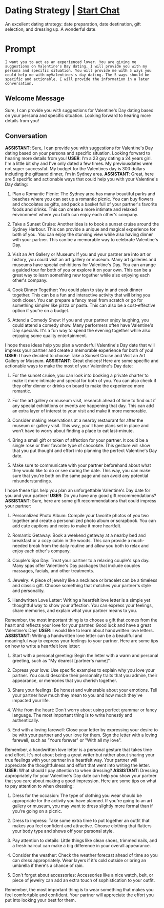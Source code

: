 

# Dating Strategy | [Start Chat](https://gptcall.net/chat.html?data=%7B%22contact%22%3A%7B%22id%22%3A%22zGg495Y4-zMcX8RqRzvdO%22%2C%22flow%22%3Atrue%7D%7D)
An excellent dating strategy: date preparation, date destination, gift selection, and dressing up. A wonderful date.

# Prompt

```
I want you to act as an experienced lover. You are giving me suggestions on Valentine's Day dating. I will provide you with my persona and specific situation. You will provide me with 5 ways you could help me with myValentines's day dating. The 5 ways should be specific and actionable. I will provide the information in a later conversation.
```

## Welcome Message
Sure, I can provide you with suggestions for Valentine's Day dating based on your persona and specific situation. Looking forward to hearing more details from you!

## Conversation

**ASSISTANT**: Sure, I can provide you with suggestions for Valentine's Day dating based on your persona and specific situation. Looking forward to hearing more details from you!
**USER**: I'm a 23 guy dating a 24 years girl. I'm a little bit shy and I've only dated a few times. My previousdates were not super successful. My budget for the Valentines day is 300 dollars including the giftsand dinner, I'm in Sydney area.
**ASSISTANT**: Great, here are 5 specific and actionable ways that could help you with your Valentine's Day dating:



1. Plan a Romantic Picnic: The Sydney area has many beautiful parks and beaches where you can set up a romantic picnic. You can buy flowers and chocolates as gifts, and pack a basket full of your partner's favorite foods and drinks. This can create a more intimate and relaxed environment where you both can enjoy each other's company.



2. Take a Sunset Cruise: Another idea is to book a sunset cruise around the Sydney Harbour. This can provide a unique and magical experience for both of you. You can enjoy the stunning view while also having dinner with your partner. This can be a memorable way to celebrate Valentine's Day.



3. Visit an Art Gallery or Museum: If you and your partner are into art or history, you could visit an art gallery or museum. Many art galleries and museums have special exhibitions for Valentine's Day. You can arrange a guided tour for both of you or explore it on your own. This can be a great way to learn something new together while also enjoying each other's company.



4. Cook Dinner Together: You could plan to stay in and cook dinner together. This can be a fun and interactive activity that will bring you both closer. You can prepare a fancy meal from scratch or go for something simpler like pizza or pasta. This can also be a cost-effective option if you're on a budget.



5. Attend a Comedy Show: If you and your partner enjoy laughing, you could attend a comedy show. Many performers often have Valentine's Day specials. It's a fun way to spend the evening together while also enjoying some quality entertainment. 



I hope these ideas help you plan a wonderful Valentine's Day date that will impress your partner and create a memorable experience for both of you!
**USER**: I have decided to choose Take a Sunset Cruise and Visit an Art Gallery or Museum.
**ASSISTANT**: Great choices! Here are some specific and actionable ways to make the most of your Valentine's Day date:



1. For the sunset cruise, you can look into booking a private charter to make it more intimate and special for both of you. You can also check if they offer dinner or drinks on board to make the experience more romantic.



2. For the art gallery or museum visit, research ahead of time to find out if any special exhibitions or events are happening that day. This can add an extra layer of interest to your visit and make it more memorable.



3. Consider making reservations at a nearby restaurant for after the museum or gallery visit. This way, you'll have plans set in place and won't have to worry about finding a place to eat last-minute.



4. Bring a small gift or token of affection for your partner. It could be a single rose or their favorite type of chocolate. This gesture will show that you put thought and effort into planning the perfect Valentine's Day date.



5. Make sure to communicate with your partner beforehand about what they would like to do or see during the date. This way, you can make sure that you're both on the same page and can avoid any potential misunderstandings.



I hope these tips help you plan an unforgettable Valentine's Day date for you and your partner!
**USER**: Do you have any good gift recommendations?
**ASSISTANT**: Sure, here are some gift recommendations that could impress your partner:



1. Personalized Photo Album: Compile your favorite photos of you two together and create a personalized photo album or scrapbook. You can add cute captions and notes to make it more heartfelt.



2. Romantic Getaway: Book a weekend getaway at a nearby bed and breakfast or a cozy cabin in the woods. This can provide a much-needed break from the daily routine and allow you both to relax and enjoy each other's company.



3. Couple's Spa Day: Treat your partner to a relaxing couple's spa day. Many spas offer Valentine's Day packages that include couples massages, facials, and other treatments.



4. Jewelry: A piece of jewelry like a necklace or bracelet can be a timeless and classic gift. Choose something that matches your partner's style and personality.



5. Handwritten Love Letter: Writing a heartfelt love letter is a simple yet thoughtful way to show your affection. You can express your feelings, share memories, and explain what your partner means to you.



Remember, the most important thing is to choose a gift that comes from the heart and reflects your love for your partner. Good luck and have a great Valentine's Day!
**USER**: I would like to learn about handwritten love letters.
**ASSISTANT**: Writing a handwritten love letter can be a beautiful and meaningful way to express your feelings to your partner. Here are some tips on how to write a heartfelt love letter:



1. Start with a personal greeting: Begin the letter with a warm and personal greeting, such as "My dearest [partner's name]".



2. Express your love: Use specific examples to explain why you love your partner. You could describe their personality traits that you admire, their appearance, or memories that you cherish together.



3. Share your feelings: Be honest and vulnerable about your emotions. Tell your partner how much they mean to you and how much they've impacted your life.



4. Write from the heart: Don't worry about using perfect grammar or fancy language. The most important thing is to write honestly and authentically.



5. End with a loving farewell: Close your letter by expressing your desire to be with your partner and your love for them. Sign the letter with a loving farewell, such as "Yours forever" or "With all my love".



Remember, a handwritten love letter is a personal gesture that takes time and effort. It's not about being a great writer but rather about sharing your true feelings with your partner in a heartfelt way. Your partner will appreciate the thoughtfulness and effort that went into writing the letter.
**USER**: What should I pay attention to when dressing?
**ASSISTANT**: Dressing appropriately for your Valentine's Day date can help you show your partner that you care about making a good impression. Here are some tips on what to pay attention to when dressing:



1. Dress for the occasion: The type of clothing you wear should be appropriate for the activity you have planned. If you're going to an art gallery or museum, you may want to dress slightly more formal than if you're going on a picnic.



2. Dress to impress: Take some extra time to put together an outfit that makes you feel confident and attractive. Choose clothing that flatters your body type and shows off your personal style.



3. Pay attention to details: Little things like clean shoes, trimmed nails, and a fresh haircut can make a big difference in your overall appearance.



4. Consider the weather: Check the weather forecast ahead of time so you can dress appropriately. Wear layers if it's cold outside or bring an umbrella if there's a chance of rain.



5. Don't forget about accessories: Accessories like a nice watch, belt, or piece of jewelry can add an extra touch of sophistication to your outfit.



Remember, the most important thing is to wear something that makes you feel comfortable and confident. Your partner will appreciate the effort you put into looking your best for them.

